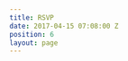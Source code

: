 ```yaml
---
title: RSVP
date: 2017-04-15 07:08:00 Z
position: 6
layout: page
---
```


<div data-paperform-id="rsvp"></div><script>(function() {var script = document.createElement('script'); script.src = "https://paperform.co/__embed"; document.body.appendChild(script); })()</script>
